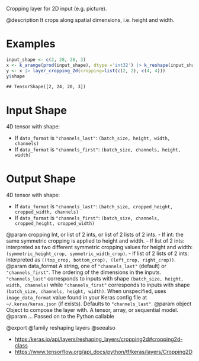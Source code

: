 Cropping layer for 2D input (e.g. picture).

@description
It crops along spatial dimensions, i.e. height and width.

# Examples

```r
input_shape <- c(2, 28, 28, 3)
x <- k_arange(prod(input_shape), dtype ='int32') |> k_reshape(input_shape)
y <- x |> layer_cropping_2d(cropping=list(c(2, 2), c(4, 4)))
y$shape
```

```
## TensorShape([2, 24, 20, 3])
```

# Input Shape
4D tensor with shape:
- If `data_format` is `"channels_last"`:
  `(batch_size, height, width, channels)`
- If `data_format` is `"channels_first"`:
  `(batch_size, channels, height, width)`

# Output Shape
4D tensor with shape:
- If `data_format` is `"channels_last"`:
  `(batch_size, cropped_height, cropped_width, channels)`
- If `data_format` is `"channels_first"`:
  `(batch_size, channels, cropped_height, cropped_width)`

@param cropping Int, or list of 2 ints, or list of 2 lists of 2 ints.
    - If int: the same symmetric cropping is applied to height and
      width.
    - If list of 2 ints: interpreted as two different symmetric
      cropping values for height and width:
      `(symmetric_height_crop, symmetric_width_crop)`.
    - If list of 2 lists of 2 ints: interpreted as
      `((top_crop, bottom_crop), (left_crop, right_crop))`.
@param data_format A string, one of `"channels_last"` (default) or
    `"channels_first"`. The ordering of the dimensions in the inputs.
    `"channels_last"` corresponds to inputs with shape
    `(batch_size, height, width, channels)` while `"channels_first"`
    corresponds to inputs with shape
    `(batch_size, channels, height, width)`.
    When unspecified, uses `image_data_format` value found in your Keras
    config file at `~/.keras/keras.json` (if exists). Defaults to
    `"channels_last"`.
@param object Object to compose the layer with. A tensor, array, or sequential model.
@param ... Passed on to the Python callable

@export
@family reshaping layers
@seealso
+ <https:/keras.io/api/layers/reshaping_layers/cropping2d#cropping2d-class>
+ <https://www.tensorflow.org/api_docs/python/tf/keras/layers/Cropping2D>

